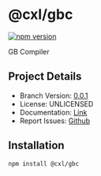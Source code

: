 # @cxl/gbc 
	
[![npm version](https://badge.fury.io/js/%40cxl%2Fgbc.svg)](https://badge.fury.io/js/%40cxl%2Fgbc)

GB Compiler

## Project Details

-   Branch Version: [0.0.1](https://npmjs.com/package/@cxl/gbc/v/0.0.1)
-   License: UNLICENSED
-   Documentation: [Link](https://cxlio.github.io/cxl/reflex)
-   Report Issues: [Github](https://github.com/cxlio/cxl/issues)

## Installation

	npm install @cxl/gbc

